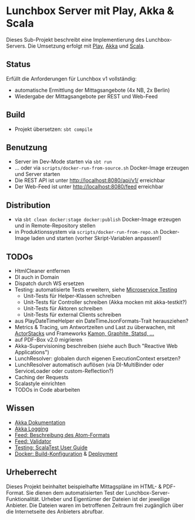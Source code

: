 Lunchbox Server mit Play, Akka & Scala
======================================

Dieses Sub-Projekt beschreibt eine Implementierung des Lunchbox-Servers. Die Umsetzung erfolgt mit [Play](https://www.playframework.com/), [Akka](http://akka.io) und [Scala](http://www.scala-lang.org).



Status
------

Erfüllt die Anforderungen für Lunchbox v1 vollständig:

* automatische Ermittlung der Mittagsangebote (4x NB, 2x Berlin)
* Wiedergabe der Mittagsangebote per REST und Web-Feed



Build
-----

* Projekt übersetzen: `sbt compile`



Benutzung
---------

* Server im Dev-Mode starten via `sbt run`
* ... oder via `scripts/docker-run-from-source.sh` Docker-Image erzeugen und Server starten
* Die REST API ist unter [http://localhost:8080/api/v1/](http://localhost:8080/api/v1/) erreichbar
* Der Web-Feed ist unter [http://localhost:8080/feed](http://localhost:8080/feed) erreichbar



Distribution
------------

* via `sbt clean docker:stage docker:publish` Docker-Image erzeugen und in Remote-Repository stellen
* in Produktionssystem via `scripts/docker-run-from-repo.sh` Docker-Image laden und starten (vorher Skript-Variablen anpassen!)



TODOs
-----

* HtmlCleaner entfernen
* DI auch in Domain
* Dispatch durch WS ersetzen
* Testing: automatisierte Tests erweitern, siehe [Microservice Testing](http://martinfowler.com/articles/microservice-testing/)
  * Unit-Tests für Helper-Klassen schreiben
  * Unit-Tests für Controller schreiben (Akka mocken mit akka-testkit?)
  * Unit-Tests für Aktoren schreiben
  * Unit-Tests für external Clients schreiben
* aus PlayDateTimeHelper ein DateTimeJsonFormats-Trait herausziehen?
* Metrics & Tracing, um Antwortzeiten und Last zu überwachen, mit [ActorStacks](http://de.slideshare.net/EvanChan2/akka-inproductionpnw-scala2013) und Frameworks [Kamon, Graphite, Statsd, ...](http://mukis.de/pages/monitoring-akka-with-kamon/)
* auf PDF-Box v2.0 migrieren
* Akka-Supervisioning beschreiben (siehe auch Buch "Reactive Web Applications")
* LunchResolver: globalen durch eigenen ExecutionContext ersetzen?
* LunchResolver automatisch auflösen (via DI-MultiBinder oder ServiceLoader oder custom-Reflection?)
* Caching der Requests
* Scalastyle einrichten
* TODOs in Code abarbeiten



Wissen
------

* [Akka Dokumentation](http://akka.io/docs/)
* [Akka Logging](http://doc.akka.io/docs/akka/2.3.9/scala/logging.html)
* [Feed: Beschreibung des Atom-Formats](http://atomenabled.org/developers/syndication)
* [Feed: Validator](http://validator.w3.org/feed/)
* [Testing: ScalaTest User Guide](http://www.scalatest.org/user_guide)
* [Docker: Build-Konfiguration](http://www.scala-sbt.org/sbt-native-packager/formats/docker.html) & [Deployment](https://www.packtpub.com/books/content/deploying-play-application-coreos-and-docker)



Urheberrecht
------------

Dieses Projekt beinhaltet beispielhafte Mittagspläne im HTML- & PDF-Format. Sie dienen dem automatisierten Test der Lunchbox-Server-Funktionalität. Urheber und Eigentümer der Dateien ist der jeweilige Anbieter. Die Dateien waren im betroffenen Zeitraum frei zugänglich über die Internetseite des Anbieters abrufbar.
